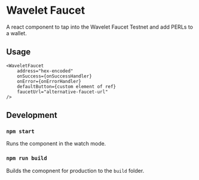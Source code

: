 # Wavelet Faucet

A react component to tap into the Wavelet Faucet Testnet and add PERLs to a wallet.

## Usage

```
<WaveletFaucet 
    address="hex-encoded"
    onSuccess={onSuccessHandler}
    onError={onErrorHandler}
    defaultButton={custom element of ref}
    faucetUrl="alternative-faucet-url" 
/>
```

## Development

### `npm start`

Runs the component in the watch mode.

### `npm run build`

Builds the comopnent for production to the `build` folder.<br>